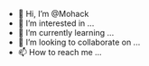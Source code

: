 - 👋 Hi, I’m @Mohack
- 👀 I’m interested in ...
- 🌱 I’m currently learning ...
- 💞️ I’m looking to collaborate on ...
- 📫 How to reach me ...

<!---
Mohack/Mohack is a ✨ special ✨ repository because its `README.md` (this file) appears on your GitHub profile.
You can click the Preview link to take a look at your changes.
--->
